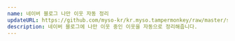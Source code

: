 ```yaml
---
name: 네이버 블로그 나만 이웃 자동 정리
updateURL: https://github.com/myso-kr/kr.myso.tampermonkey/raw/master/service/com.naver.blog-crossfollow.user.js
description: 네이버 블로그에 나만 이웃 중인 이웃을 자동으로 정리해줍니다.
---
```

